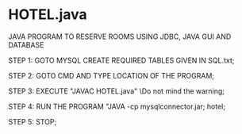# HOTEL.java
JAVA PROGRAM TO RESERVE ROOMS USING JDBC, JAVA GUI AND DATABASE

STEP 1: GOTO MYSQL CREATE REQUIRED TABLES GIVEN IN SQL.txt;

STEP 2: GOTO CMD AND TYPE LOCATION OF THE PROGRAM;

STEP 3: EXECUTE "JAVAC HOTEL.java" \\Do not mind the warning;

STEP 4: RUN THE PROGRAM "JAVA -cp mysqlconnector.jar; hotel;

STEP 5: STOP;
